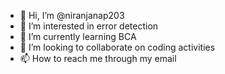 - 👋 Hi, I’m @niranjanap203
- 👀 I’m interested in error detection
- 🌱 I’m currently learning BCA
- 💞️ I’m looking to collaborate on coding activities
- 📫 How to reach me through my email

<!---
niranjanap203/niranjanap203 is a ✨ special ✨ repository because its `README.md` (this file) appears on your GitHub profile.
You can click the Preview link to take a look at your changes.
--->
